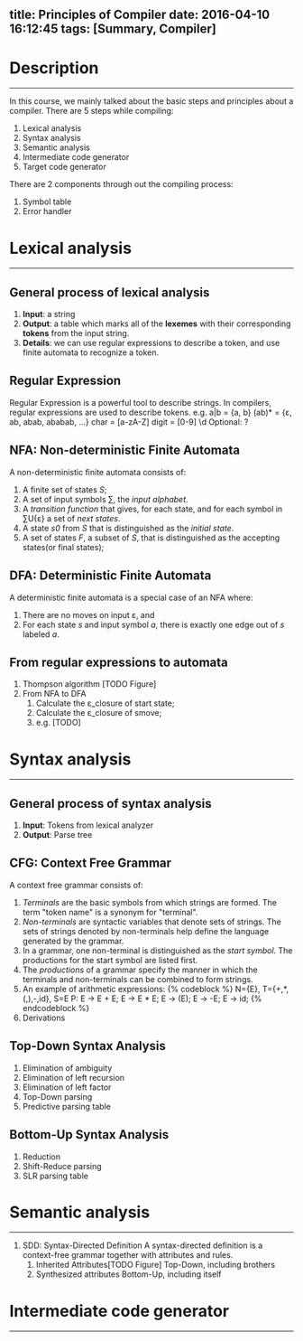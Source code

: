 title: Principles of Compiler
date: 2016-04-10 16:12:45
tags: [Summary, Compiler]
---

# Description
---
In this course, we mainly talked about the basic steps and principles about a compiler. There are 5 steps while compiling:
1. Lexical analysis
2. Syntax analysis
3. Semantic analysis
4. Intermediate code generator
5. Target code generator

There are 2 components through out the compiling process:
1. Symbol table
2. Error handler

# Lexical analysis
---
## General process of lexical analysis
1. **Input**: a string
2. **Output**: a table which marks all of the **lexemes** with their corresponding **tokens** from the input string.
3. **Details**: we can use regular expressions to describe a token, and use finite automata to recognize a token.

## Regular Expression
Regular Expression is a powerful tool to describe strings. In compilers, regular expressions are used to describe tokens. 
e.g. a|b = {a, b}
(ab)\* = {ε, ab, abab, ababab, ...}
char = [a-zA-Z]
digit =  [0-9]  \\d
Optional: ?

## NFA: Non-deterministic Finite Automata
A non-deterministic finite automata consists of:
1. A finite set of states *S*;
2. A set of input symbols ∑, the *input alphabet*.
3. A *transition function* that gives, for each state, and for each symbol in ∑U{ε} a set of *next states*.
4. A state *s0* from *S* that is distinguished as the *initial state*.
5. A set of states *F*, a subset of *S*, that is distinguished as the accepting states(or final states);

## DFA: Deterministic Finite Automata
A deterministic finite automata is a special case of an NFA where:
1. There are no moves on input ε, and
2. For each state *s* and input symbol *a*, there is exactly one edge out of *s* labeled *a*.

## From regular expressions to automata
1. Thompson algorithm 
[TODO Figure]
2. From NFA to DFA
	1. Calculate the ε_closure of start state;
	2. Calculate the ε_closure of smove;
	3. e.g. [TODO]

# Syntax analysis
---
## General process of syntax analysis
1. **Input**: Tokens from lexical analyzer
2. **Output**: Parse tree

## CFG: Context Free Grammar
A context free grammar consists of:
1. *Terminals* are the basic symbols from which strings are formed. The term "token name" is a synonym for "terminal".
2. *Non-terminals* are syntactic variables that denote sets of strings. The sets of strings denoted by non-terminals help define the language generated by the grammar.
3. In a grammar, one non-terminal is distinguished as the *start symbol*. The productions for the start symbol are listed first.
4. The *productions* of a grammar specify the manner in which the terminals and non-terminals can be combined to form strings.
5. An example of arithmetic expressions:
{% codeblock %}
N={E}, T={+,*,(,),-,id}, S=E
P: E -> E + E;
   E -> E * E;
   E -> (E);
   E -> -E;
   E -> id;
{% endcodeblock %}
6. Derivations

## Top-Down Syntax Analysis
1. Elimination of ambiguity
2. Elimination of left recursion
3. Elimination of left factor
4. Top-Down parsing
5. Predictive parsing table

## Bottom-Up Syntax Analysis
1. Reduction
2. Shift-Reduce parsing
3. SLR parsing table

# Semantic analysis
---
1. SDD: Syntax-Directed Definition
A syntax-directed definition is a context-free grammar together with attributes and rules.
	1. Inherited Attributes[TODO Figure]
	Top-Down, including brothers
	2. Synthesized attributes
	Bottom-Up, including itself

# Intermediate code generator
---

